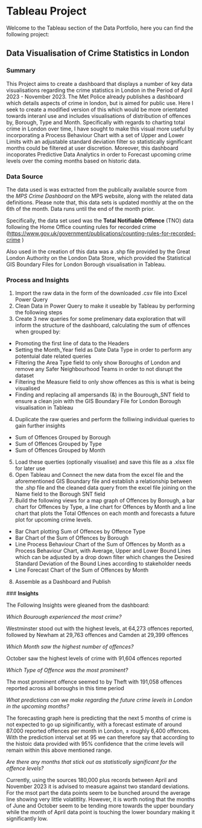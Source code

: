 # Tableau Project

Welcome to the Tableau section of the Data Portfolio, here you can find the following project:

## Data Visualisation of Crime Statistics in London

### **Summary**
This Project aims to create a dashboard that displays a number of key data visualisations regarding the crime statistics in London in the Period of April 2023 - November 2023. The Met Police already publishes a dashboard which details aspects of crime in london, but is aimed for public use. Here I seek to create a modified version of this which would be more orientated towards interanl use and includes visualisations of distribution of offences by, Borough, Type and Month. Specifically with regards to charting total crime in London over time, I have sought to make this visual more useful by incorporating a Process Behaviour Chart with a set of Upper and Lower Limits with an adjustable standard deviation filter so statistically significant months could be filtered at user discretion. Moreover, this dashboard incoporates Predictive Data Analytics in order to Forecast upcoming crime levels over the coming months based on historic data.

### **Data Source**
The data used is was extracted from the publically available source from the *MPS Crime Dashboard* on the MPS website, along with the related data definitions. Please note that, this data sets is updated monthly at the on the 6th of the month. Data runs until the end of the month prior.

Specifically, the data set used was the **Total Notifiable Offence** (TNO) data following the Home Office counting rules for recorded crime (https://www.gov.uk/government/publications/counting-rules-for-recorded-crime )

Also used in the creation of this data was a .shp file provided by the Great London Authority on the London Data Store, which provided the Statistical GIS Boundary Files for London Borough visualisation in Tableau.

### **Process and Insights**

1.	Import the raw data in the form of the downloaded .csv file into Excel Power Query
2.	Clean Data in Power Query to make it useable by Tableau by performing the following steps
3.	Create 3 new queries for some prelimenary data exploration that will inform the structure of the dashboard, calculating the sum of offences when grouped by:
- Promoting the first line of data to the Headers
- Setting the Month_Year field as Date Data Type in order to perform any potentuial date related queries
- Filtering the Area Type field to only show Boroughs of London and remove any Safer Neighbourhood Teams in order to not disrupt the dataset
- Filtering the Measure field to only show offences as this is what is being visualised
- Finding and replacing all ampersands (&) in the Bourough_SNT field to ensure a clean join with the GIS Boundary File for London Borough visualisation in Tableau
4.	Duplicate the raw queries and perform the folliwing individual queries to gain further insights
- Sum of Offences Grouped by Borough
- Sum of Offences Grouped by Type
- Sum of Offences Grouped by Month
5.	Load these querties (optionally visualise) and save this file as a .xlsx file for later use
6.	Open Tableau and Connect the new data from the excel file and the aforementioned GIS Boundary file and establish a relationship between the .shp file and the cleaned data query from the excel file joining on the Name field to the Borough SNT field
7.	Build the following views for a map graph of Offences by Borough, a bar chart for Offences by Type, a line chart for Offences by Month and a line chart that plots the Total Offences on each month and forecasts a future plot for upcoming crime levels.
- Bar Chart plotting Sum of Offences by Offence Type
- Bar Chart of the Sum of Offences by Borough
- Line Process Behaviour Chart of the Sum of Offences by Month as a Process Behaviour Chart, with Average, Upper and Lower Bound Lines which can be adjusted by a drop down filter which changes the Desired Standard Deviation of the Bound Lines according to stakeholder needs
- Line Forecast Chart of the Sum of Offences by Month
8.	Assemble as a Dashboard and Publish

### **Insights**

The Following Insights were gleaned from the dashboard:

*Which Bourough experienced the most crime?*

Westminster stood out with the highest levels, at 64,273 offences reported, followed by Newham at 29,763 offences and Camden at 29,399 offences

*Which Month saw the highest number of offences?*

October saw the highest levels of crime with 91,604 offences reported

*Which Type of Offence was the most prominent?*

The most prominent offence seemed to by Theft with 191,058 offences reported across all boroughs in this time period

*What predictions can we make regarding the future crime levels in London in the upcoming months?*

The forecasting graph here is predicting that the next 5 months of crime is not expected to go up siginificantly, with a forecast estimate of around 87.000 reported offences per month in London, ±	roughly 6,400	offences. With the prediction interval set at 95 we can therefore say that according to the histoic data provided with 95% confidence that the crime levels will remain within this above mentioned range. 

*Are there any months that stick out as statistically significant for the offence levels?*

Currently, using the sources 180,000 plus records between April and November 2023 it is advised to measure against two standard deviations. For the msot part the data points seem to be bunched around the average line showing very little volatitlity. However, it is worth noting that the months of June and October seem to be tending more towards the upper boundary while the month of April data point is touching the lower boundary making it significantly low.





